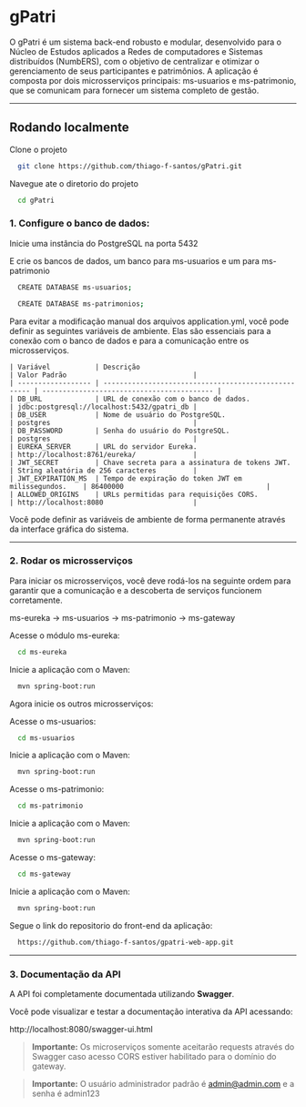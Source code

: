 
# gPatri

O gPatri é um sistema back-end robusto e modular, desenvolvido para o Núcleo de Estudos aplicados a Redes de computadores e Sistemas distribuídos (NumbERS), com o objetivo de centralizar e otimizar o gerenciamento de seus participantes e patrimônios. A aplicação é composta por dois microsserviços principais: ms-usuarios e ms-patrimonio, que se comunicam para fornecer um sistema completo de gestão.

---

## Rodando localmente

Clone o projeto

```bash
  git clone https://github.com/thiago-f-santos/gPatri.git
```
Navegue ate o diretorio do projeto

```bash
  cd gPatri
```

### 1. Configure o banco de dados: 

Inicie uma instância do PostgreSQL na porta 5432

E crie os bancos de dados, um banco para ms-usuarios e um para ms-patrimonio

```bash
  CREATE DATABASE ms-usuarios;
```

```bash
  CREATE DATABASE ms-patrimonios;
```
Para evitar a modificação manual dos arquivos application.yml, você pode definir as seguintes variáveis de ambiente. Elas são essenciais para a conexão com o banco de dados e para a comunicação entre os microsserviços.

    | Variável           | Descrição                                            | Valor Padrão                               |
    | ------------------ | ---------------------------------------------------- | ------------------------------------------ |
    | DB_URL             | URL de conexão com o banco de dados.                 | jdbc:postgresql://localhost:5432/gpatri_db |
    | DB_USER            | Nome de usuário do PostgreSQL.                       | postgres                                   |
    | DB_PASSWORD        | Senha do usuário do PostgreSQL.                      | postgres                                   |
    | EUREKA_SERVER      | URL do servidor Eureka.                              | http://localhost:8761/eureka/              |
    | JWT_SECRET         | Chave secreta para a assinatura de tokens JWT.       | String aleatória de 256 caracteres         |
    | JWT_EXPIRATION_MS  | Tempo de expiração do token JWT em milissegundos.    | 86400000                                   |
    | ALLOWED_ORIGINS    | URLs permitidas para requisições CORS.               | http://localhost:8080                      |

Você pode definir as variáveis de ambiente de forma permanente através da interface gráfica do sistema.

---

### 2. Rodar os microsserviços

Para iniciar os microsserviços, você deve rodá-los na seguinte ordem para garantir que a comunicação e a descoberta de serviços funcionem corretamente.

ms-eureka -> ms-usuarios -> ms-patrimonio -> ms-gateway

Acesse o módulo ms-eureka: 
```bash
  cd ms-eureka
```
Inicie a aplicação com o Maven:

```bash
  mvn spring-boot:run
```
Agora inicie os outros microsserviços:

Acesse o ms-usuarios: 
```bash
  cd ms-usuarios
```
Inicie a aplicação com o Maven:

```bash
  mvn spring-boot:run
```

Acesse o ms-patrimonio: 
```bash
  cd ms-patrimonio
```
Inicie a aplicação com o Maven:

```bash
  mvn spring-boot:run
```

Acesse o ms-gateway: 
```bash
  cd ms-gateway
```
Inicie a aplicação com o Maven:

```bash
  mvn spring-boot:run
```
Segue o link do repositorio do front-end da aplicação:
```bash
  https://github.com/thiago-f-santos/gpatri-web-app.git
```

---

### 3. Documentação da API

A API foi completamente documentada utilizando **Swagger**.

Você pode visualizar e testar a documentação interativa da API acessando:

http://localhost:8080/swagger-ui.html

> **Importante:** Os microserviços somente aceitarão requests através do Swagger caso acesso CORS estiver habilitado para o domínio do gateway.

> **Importante:** O usuário administrador padrão é admin@admin.com e a senha é admin123
